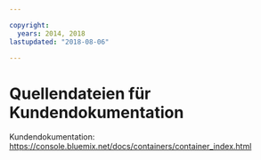 ```yaml
---

copyright:
  years: 2014, 2018
lastupdated: "2018-08-06"

---
```



# Quellendateien für Kundendokumentation

Kundendokumentation: https://console.bluemix.net/docs/containers/container_index.html




